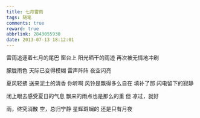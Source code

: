 ```yaml
---
title: 七月雷雨
tags: 随笔
comments: true
reward: true
abbrlink: 2843055930
date: 2013-07-13 18:12:01
---
```

雷雨追逐着七月的尾巴
窗台上
阳光晒干的雨迹
再次被无情地冲刷
<!-- more -->

朦胧雨色
天际已变得模糊
雷声阵阵 夜空闪亮

夏风轻拂 送来泥土的清香
你听啊
风铃是飘得多么自在
填补了那 闪电留下的寂静

闭上眼去感受夏日的气息
飘来的雨点也是那么的重
但  凉过，就好

雨，终究消散
空，总归宁静
星辉斑斓的  还是只有月夜